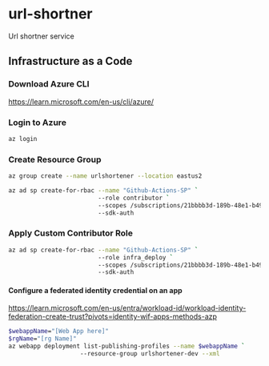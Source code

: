 # url-shortner
Url shortner service

## Infrastructure as a Code

### Download Azure CLI
https://learn.microsoft.com/en-us/cli/azure/

### Login to Azure
```bash
az login
```

### Create Resource Group

```bash
az group create --name urlshortener --location eastus2
```

```bash
az ad sp create-for-rbac --name "Github-Actions-SP" `
                         --role contributor `
                         --scopes /subscriptions/21bbbb3d-189b-48e1-b499-6c74b9f9a598 `
                         --sdk-auth
```
### Apply Custom Contributor Role

```bash
az ad sp create-for-rbac --name "Github-Actions-SP" `
                         --role infra_deploy `
                         --scopes /subscriptions/21bbbb3d-189b-48e1-b499-6c74b9f9a598 `
                         --sdk-auth
```


#### Configure a federated identity credential on an app

https://learn.microsoft.com/en-us/entra/workload-id/workload-identity-federation-create-trust?pivots=identity-wif-apps-methods-azp

```bash
$webappName="[Web App here]"
$rgName="[rg Name]"
az webapp deployment list-publishing-profiles --name $webappName `
                    --resource-group urlshortener-dev --xml
```
